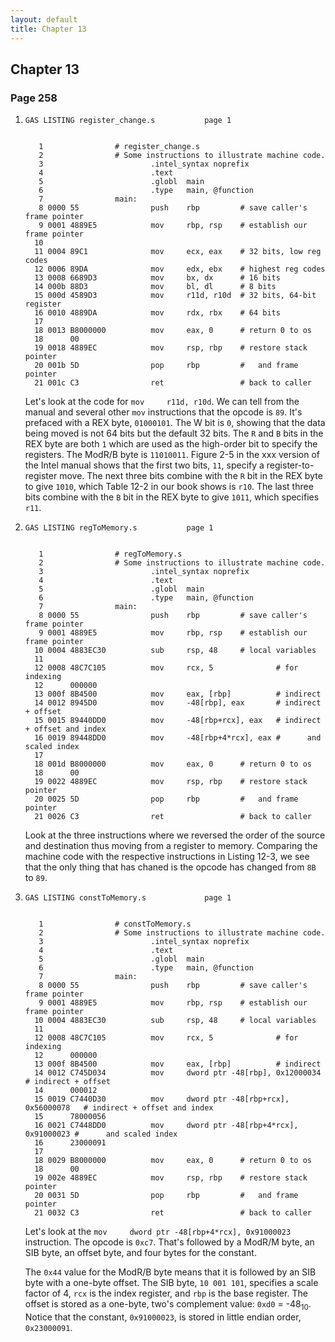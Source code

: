```yaml
---
layout: default
title: Chapter 13
---
```


## Chapter 13

### Page 258
1.  
    ```
    GAS LISTING register_change.s 			page 1


       1              	# register_change.s
       2              	# Some instructions to illustrate machine code.
       3              	        .intel_syntax noprefix
       4              	        .text
       5              	        .globl  main
       6              	        .type   main, @function
       7              	main:
       8 0000 55       	        push    rbp         # save caller's frame pointer
       9 0001 4889E5   	        mov     rbp, rsp    # establish our frame pointer
      10              	        
      11 0004 89C1     	        mov     ecx, eax    # 32 bits, low reg codes
      12 0006 89DA     	        mov     edx, ebx    # highest reg codes
      13 0008 6689D3   	        mov     bx, dx      # 16 bits
      14 000b 88D3     	        mov     bl, dl      # 8 bits
      15 000d 4589D3   	        mov     r11d, r10d  # 32 bits, 64-bit register
      16 0010 4889DA   	        mov     rdx, rbx    # 64 bits
      17              	
      18 0013 B8000000 	        mov     eax, 0      # return 0 to os
      18      00
      19 0018 4889EC   	        mov     rsp, rbp    # restore stack pointer
      20 001b 5D       	        pop     rbp         #   and frame pointer
      21 001c C3       	        ret                 # back to caller
    ```
    Let's look at the code for `mov     r11d, r10d`. We can tell from the manual and several other `mov` instructions that the opcode is `89`. It's prefaced with a REX byte, `01000101`. The W bit is `0`, showing that the data being moved is not 64 bits but the default 32 bits. The `R` and `B` bits in the REX byte are both `1` which are used as the high-order bit to specify the registers. The ModR/B byte is `11010011`. Figure 2-5 in the xxx version of the Intel manual shows that the first two bits, `11`, specify a register-to-register move. The next three bits combine with the `R` bit in the REX byte to give `1010`, which Table 12-2 in our book shows is `r10`. The last three bits combine with the `B` bit in the REX byte to give `1011`, which specifies `r11`.
2.  
    ```
    GAS LISTING regToMemory.s 			page 1


       1              	# regToMemory.s
       2              	# Some instructions to illustrate machine code.
       3              	        .intel_syntax noprefix
       4              	        .text
       5              	        .globl  main
       6              	        .type   main, @function
       7              	main:
       8 0000 55       	        push    rbp         # save caller's frame pointer
       9 0001 4889E5   	        mov     rbp, rsp    # establish our frame pointer
      10 0004 4883EC30 	        sub     rsp, 48     # local variables
      11              	        
      12 0008 48C7C105 	        mov     rcx, 5              # for indexing
      12      000000
      13 000f 8B4500   	        mov     eax, [rbp]          # indirect
      14 0012 8945D0   	        mov     -48[rbp], eax       # indirect + offset  
      15 0015 89440DD0 	        mov     -48[rbp+rcx], eax   # indirect + offset and index 
      16 0019 89448DD0 	        mov     -48[rbp+4*rcx], eax #      and scaled index 
      17              	       
      18 001d B8000000 	        mov     eax, 0      # return 0 to os
      18      00
      19 0022 4889EC   	        mov     rsp, rbp    # restore stack pointer
      20 0025 5D       	        pop     rbp         #   and frame pointer
      21 0026 C3       	        ret                 # back to caller
    ```
    Look at the three instructions where we reversed the order of the source and destination thus moving from a register to memory. Comparing the machine code with the respective instructions in Listing 12-3, we see that the only thing that has chaned is the opcode has changed from `8B` to `89`.

3.  
    ```
    GAS LISTING constToMemory.s 			page 1


       1              	# constToMemory.s
       2              	# Some instructions to illustrate machine code.
       3              	        .intel_syntax noprefix
       4              	        .text
       5              	        .globl  main
       6              	        .type   main, @function
       7              	main:
       8 0000 55       	        push    rbp         # save caller's frame pointer
       9 0001 4889E5   	        mov     rbp, rsp    # establish our frame pointer
      10 0004 4883EC30 	        sub     rsp, 48     # local variables
      11              	        
      12 0008 48C7C105 	        mov     rcx, 5              # for indexing
      12      000000
      13 000f 8B4500   	        mov     eax, [rbp]          # indirect
      14 0012 C745D034 	        mov     dword ptr -48[rbp], 0x12000034       # indirect + offset  
      14      000012
      15 0019 C7440D30 	        mov     dword ptr -48[rbp+rcx], 0x56000078   # indirect + offset and index 
      15      78000056 
      16 0021 C7448DD0 	        mov     dword ptr -48[rbp+4*rcx], 0x91000023 #      and scaled index 
      16      23000091 
      17              	       
      18 0029 B8000000 	        mov     eax, 0      # return 0 to os
      18      00
      19 002e 4889EC   	        mov     rsp, rbp    # restore stack pointer
      20 0031 5D       	        pop     rbp         #   and frame pointer
      21 0032 C3       	        ret                 # back to caller
    ``` 
    Let's look at the `mov     dword ptr -48[rbp+4*rcx], 0x91000023` instruction. The opcode is `0xc7`. That's followed by a ModR/M byte, an SIB byte, an offset byte, and four bytes for the constant.
    
    The `0x44` value for the ModR/B byte means that it is followed by an SIB byte with a one-byte offset. The SIB byte, `10 001 101`, specifies a scale factor of 4, `rcx` is the index register, and `rbp` is the base register. The offset is stored as a one-byte, two's complement value: `0xd0` = -48<sub>10</sub>. Notice that the constant, `0x91000023`, is stored in little endian order, `0x23000091`.
    
